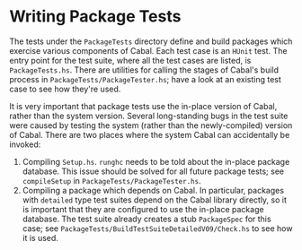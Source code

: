 Writing Package Tests
=====================

The tests under the `PackageTests` directory define and build packages which
exercise various components of Cabal. Each test case is an `HUnit` test. The
entry point for the test suite, where all the test cases are listed, is
`PackageTests.hs`. There are utilities for calling the stages of Cabal's build
process in `PackageTests/PackageTester.hs`; have a look at an existing test case
to see how they're used.

It is very important that package tests use the in-place version of Cabal,
rather than the system version. Several long-standing bugs in the test suite
were caused by testing the system (rather than the newly-compiled) version of
Cabal. There are two places where the system Cabal can accidentally be invoked:
1. Compiling `Setup.hs`. `runghc` needs to be told about the in-place package
database. This issue should be solved for all future package tests; see
`compileSetup` in `PackageTests/PackageTester.hs`.
2. Compiling a package which depends on Cabal. In particular, packages with
`detailed` type test suites depend on the Cabal library directly, so it is
important that they are configured to use the in-place package database. The
test suite already creates a stub `PackageSpec` for this case; see
`PackageTests/BuildTestSuiteDetailedV09/Check.hs` to see how it is used.
